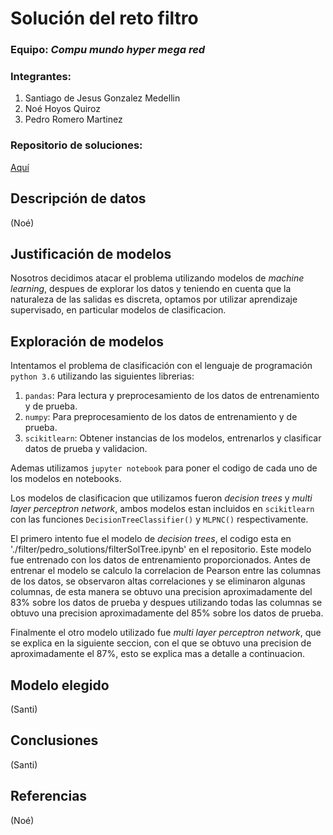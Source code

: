 # Solución del reto filtro

### Equipo: *Compu mundo hyper mega red*
### Integrantes: 
1. Santiago de Jesus Gonzalez Medellin
2. Noé Hoyos Quiroz
3. Pedro Romero Martinez

### Repositorio de soluciones:
[Aquí](https://github.com/zs10011598/dci3.git)


## Descripción de datos
 (Noé)

## Justificación de modelos
 
Nosotros decidimos atacar el problema utilizando modelos de *machine learning*, despues de explorar los datos y teniendo en cuenta que la naturaleza de las salidas es discreta, optamos por utilizar aprendizaje supervisado, en particular modelos de clasificacion.

## Exploración de modelos

Intentamos el problema de clasificación con el lenguaje de programación `python 3.6` utilizando las siguientes librerias:

1. `pandas`: Para lectura y preprocesamiento de los datos de entrenamiento y de prueba.
2. `numpy`: Para preprocesamiento de los datos de entrenamiento y de prueba.
3. `scikitlearn`: Obtener instancias de los modelos, entrenarlos y clasificar datos de prueba y validacion.

Ademas utilizamos `jupyter notebook` para poner el codigo de cada uno de los modelos en notebooks.

Los modelos de clasificacion que utilizamos fueron *decision trees* y *multi layer perceptron network*, ambos modelos estan incluidos en `scikitlearn` con las funciones `DecisionTreeClassifier()` y `MLPNC()` respectivamente.

El primero intento fue el modelo de *decision trees*, el codigo esta en './filter/pedro_solutions/filterSolTree.ipynb' en el repositorio. Este modelo fue entrenado con los datos de entrenamiento proporcionados. Antes de entrenar el modelo se calculo la correlacion de Pearson entre las columnas de los datos, se observaron altas correlaciones y se eliminaron algunas columnas, de esta manera se obtuvo una precision aproximadamente del 83% sobre los datos de prueba y despues utilizando todas las columnas se obtuvo una precision aproximadamente del 85% sobre los datos de prueba.

Finalmente el otro modelo utilizado fue *multi layer perceptron network*, que se explica en la siguiente seccion, con el que se obtuvo una precision de aproximadamente el 87%, esto se explica mas a detalle a continuacion.

## Modelo elegido
 (Santi)

## Conclusiones
 (Santi)

## Referencias
 (Noé)
